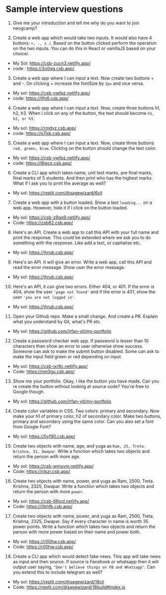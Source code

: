 # Sample interview questions
 
1. Give me your introduction and tell me why do you want to join neogcamp? 

2. Create a web app which would take two inputs. It would also have 4 buttons: `+, -, x /`. Based on the button clicked perform the operation on the two inputs. You can do this in React or vanillaJS based on your choicei.
- My Sol:  https://csb-zucn3.netlify.app/
- code : https://3o0qg.csb.app/

3. Create a web app where I can input a text. Now create two buttons + and -. On clicking + increase the fontSize by `2px` and vice versa.
- My sol:  https://csb-vwfpz.netlify.app/
- code: https://jfhi6.csb.app/

4. Create a web app where I can input a text. Now, create three buttons h1, h2, h3. When I click on any of the button, the text should become `h1, h2, or h3`.
- My sol:  https://rmdyz.csb.app/
- code: https://o7lxk.csb.app/

5. Create a web app where I can input a text. Now, create three buttons: `red, green, blue`. Clicking on the button should change the text color.
- My sol:  https://csb-vwfpz.netlify.app/
- code: https://i8wcx.csb.app/

6. Create a CLI app which takes name, unit test marks, pre final marks, final marks of 5 students. And then print who has the highest marks. What if I ask you to print the average as well?
- My sol:  https://replit.com/@sagewizard/6cli

7. Create a web app with a button loaded. Show a text `loading...` on a web app. However, hide it if I click on the button loaded.
- My sol:  https://csb-z9qq9.netlify.app/
- Code: https://zsb62.csb.app/

8. Here's an API. Create a web app to call this API with your full name and print the response. This could be extended where we ask you to do something with the response. Like add a text, or capitalise etc.
- My sol:  https://jhrub.csb.app/

9. Here's an API. It will give an error. Write a web app, call this API and read the error message. Show user the error message.
- My sol:  https://jhrub.csb.app/

10. Here's an API, it can give two errors. Either 404, or 401. If the error is 404, show the user `'page not found'` and if the error is 401, show the user `'you are not logged in'`.
- My sol:  https://jhrub.csb.app/

11. Open your Github repo. Make a small change. And create a PR. Explain what you understand by Git, what's PR etc.
- My sol:  https://github.com/Irfan-vit/my-portfolio

12. Create a password checker web app. If password is lesser than 10 characters then show an error to user otherwise show success. 
Someone can ask to make the submit button disabled. Some can ask to make the input field green or red depending on input.
- My sol:  https://csb-ixr9c.netlify.app/
- Code: https://nm3gu.csb.app/

13. Show me your portfolio. Okay, I like the button you have made. Can you re create the button without looking at source code? You're free to Google though. 
- My sol:  https://github.com/Irfan-vit/my-portfolio

14. Create color variables in CSS. Two colors: primary and secondary. Now make your h1 of primary color, h2 of secondary color. Make two buttons, primary and secondary using the same color. Can you also set a font from Google Font?
- My sol:  https://0yf90.csb.app/

15. Create two objects with name, age, and yuga as `Ram, 25, Treta. Krishna, 31, Dwapar`. 
Write a function which takes two objects and return the person with more age.
- My sol:  https://csb-wmuvm.netlify.app/
- Code: https://nlszr.csb.app/

16. Create two objects with name, power, and yuga as Ram, 2500, Treta. Krishna, 2325, Dwapar. Write a function which takes two objects and return the person with more `power`. 
- My sol:  https://csb-66jcd.netlify.app/
- Code: https://0khfb.csb.app/

17. Create two objects with name, power, and yuga as Ram, 2500, Treta. Krishna, 2325, Dwapar. 
Say if every character in name is worth 35 power points.
Write a function which takes two objects and return the person with more power based on their name and power both.
- My sol: https://r00hw.csb.app/
- Code: https://r00hw.csb.app/

18. Create a CLI app which would detect fake news. This app will take news as input and then source. If source is Facebook or whatsapp then it will output user saying, `"Don't believe things on FB and Whatsapp"`. Can you extend this to include telegram as well?
- My sol:  https://replit.com/@sagewizard/18cli
- Code: https://replit.com/@sagewizard/18build#index.js 
